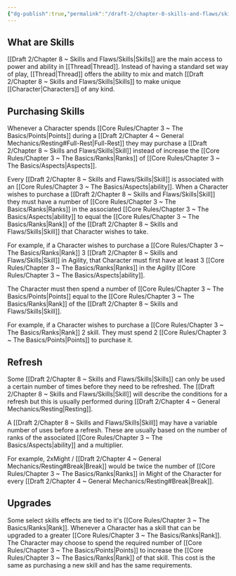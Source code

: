 ```yaml
---
{"dg-publish":true,"permalink":"/draft-2/chapter-8-skills-and-flaws/skills/"}
---
```


## What are Skills
[[Draft 2/Chapter 8 ~ Skills and Flaws/Skills\|Skills]] are the main access to power and ability in [[Thread\|Thread]]. Instead of having a standard set way of play, [[Thread\|Thread]] offers the ability to mix and match [[Draft 2/Chapter 8 ~ Skills and Flaws/Skills\|Skills]] to make unique [[Character\|Characters]] of any kind.

## Purchasing Skills
Whenever a Character spends [[Core Rules/Chapter 3 ~ The Basics/Points\|Points]] during a [[Draft 2/Chapter 4 ~ General Mechanics/Resting#Full-Rest\|Full-Rest]] they may purchase a [[Draft 2/Chapter 8 ~ Skills and Flaws/Skills\|Skill]] instead of increase the [[Core Rules/Chapter 3 ~ The Basics/Ranks\|Ranks]] of [[Core Rules/Chapter 3 ~ The Basics/Aspects\|Aspects]].

Every [[Draft 2/Chapter 8 ~ Skills and Flaws/Skills\|Skill]] is associated with an [[Core Rules/Chapter 3 ~ The Basics/Aspects\|ability]]. When a Character wishes to purchase a [[Draft 2/Chapter 8 ~ Skills and Flaws/Skills\|Skill]] they must have a number of [[Core Rules/Chapter 3 ~ The Basics/Ranks\|Ranks]] in the associated [[Core Rules/Chapter 3 ~ The Basics/Aspects\|ability]] to equal the [[Core Rules/Chapter 3 ~ The Basics/Ranks\|Rank]] of the [[Draft 2/Chapter 8 ~ Skills and Flaws/Skills\|Skill]] that Character wishes to take.

For example, if a Character wishes to purchase a [[Core Rules/Chapter 3 ~ The Basics/Ranks\|Rank]] 3 [[Draft 2/Chapter 8 ~ Skills and Flaws/Skills\|Skill]] in Agility, that Character must first have at least 3 [[Core Rules/Chapter 3 ~ The Basics/Ranks\|Ranks]] in the Agility [[Core Rules/Chapter 3 ~ The Basics/Aspects\|ability]].

The Character must then spend a number of [[Core Rules/Chapter 3 ~ The Basics/Points\|Points]] equal to the [[Core Rules/Chapter 3 ~ The Basics/Ranks\|Rank]] of the [[Draft 2/Chapter 8 ~ Skills and Flaws/Skills\|Skill]].

For example, if a Character wishes to purchase a [[Core Rules/Chapter 3 ~ The Basics/Ranks\|Rank]] 2 skill. They must spend 2 [[Core Rules/Chapter 3 ~ The Basics/Points\|Points]] to purchase it.

## Refresh
Some [[Draft 2/Chapter 8 ~ Skills and Flaws/Skills\|Skills]] can only be used a certain number of times before they need to be refreshed. The [[Draft 2/Chapter 8 ~ Skills and Flaws/Skills\|Skill]] will describe the conditions for a refresh but this is usually performed during [[Draft 2/Chapter 4 ~ General Mechanics/Resting\|Resting]].

A [[Draft 2/Chapter 8 ~ Skills and Flaws/Skills\|Skill]] may have a variable number of uses before a refresh. These are usually based on the number of ranks of the associated [[Core Rules/Chapter 3 ~ The Basics/Aspects\|ability]] and a multiplier.

For example, 2xMight / [[Draft 2/Chapter 4 ~ General Mechanics/Resting#Break\|Break]] would be twice the number of [[Core Rules/Chapter 3 ~ The Basics/Ranks\|Ranks]] in Might of the Character for every [[Draft 2/Chapter 4 ~ General Mechanics/Resting#Break\|Break]].

## Upgrades
Some select skills effects are tied to it's [[Core Rules/Chapter 3 ~ The Basics/Ranks\|Rank]]. Whenever a Character has a skill that can be upgraded to a greater [[Core Rules/Chapter 3 ~ The Basics/Ranks\|Rank]]. The Character may choose to spend the required number of [[Core Rules/Chapter 3 ~ The Basics/Points\|Points]] to increase the [[Core Rules/Chapter 3 ~ The Basics/Ranks\|Rank]] of that skill. This cost is the same as purchasing a new skill and has the same requirements.